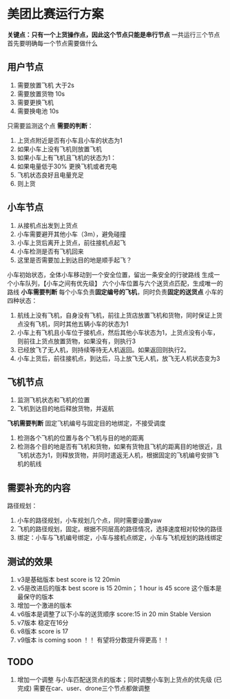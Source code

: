 # 美团比赛运行方案
**关键点：只有一个上货操作点，因此这个节点只能是串行节点**
 一共运行三个节点
 首先要明确每一个节点需要做什么

## 用户节点
1. 需要放置飞机 大于2s
2. 需要放置货物 10s
3. 需要更换飞机
4. 需要换电池 10s

只需要监测这个点
**需要的判断**：
1. 上货点附近是否有小车且小车的状态为1
2. 如果小车上没有飞机则放置飞机
3. 如果小车上有飞机且飞机的状态为1：
4. 如果电量低于30% 更换飞机或者充电
5. 飞机状态良好且电量充足
6. 则上货

## 小车节点
1. 从接机点出发到上货点
2. 小车需要避开其他小车（3m），避免碰撞
3. 小车上货后离开上货点，前往接机点起飞
4. 小车检测是否有飞机回来
5. 这里是否需要加上到达目的地是顺手起飞？

小车初始状态，全体小车移动到一个安全位置，留出一条安全的行驶路线
生成一个小车队列，【小车之间有优先级】
六个小车位置与六个送货点匹配，生成唯一的路线
**小车需要判断**
每个小车负责**固定编号的飞机**，同时负责**固定的送货点**
小车的四种状态：
1. 航线上没有飞机，自身没有飞机，前往上货店放置飞机和货物，同时保证上货点没有飞机，同时其他五辆小车的状态为1
2. 小车上有飞机且小车位于接机点，然后其他小车状态为1，上货点没有小车，则前往上货点放置货物，如果没有，则执行3
3. 已经放飞了无人机，则持续等待无人机返回。如果返回则执行2。
4. 小车上货后，前往接机点，到达后，马上放飞无人机，放飞无人机状态变为3

## 飞机节点
1. 监测飞机状态和飞机的位置
2. 飞机到达目的地后释放货物，并返航

**飞机需要判断**
固定飞机编号与固定目的地绑定，不接受调度
1. 检测各个飞机的位置与各个飞机与目的地的距离
2. 检测各个目的地是否有飞机和货物，如果有货物且飞机的距离目的地很近，且飞机状态为1，则释放货物，并同时遣返无人机，根据固定的飞机编号安排飞机的航线


## 需要补充的内容
路径规划：
1. 小车的路径规划，小车规划几个点，同时需要设置yaw
2. 飞机的路径规划，固定。根据不同层高的路径情况，选择速度相对较快的路径
3. 绑定：小车与飞机编号绑定，小车与接机点绑定，小车与飞机规划的路线绑定

## 测试的效果
1. v3是基础版本 best score is 12 20min
2. v5是改进后的版本 best score is 15 20min； 1 hour is 45 score 这个版本是最保守的版本
3. 增加一个激进的版本
4. v6版本是调整了以下小车的送货顺序 score:15 in 20 min Stable Version
5. v7版本 稳定在16分
6. v8版本 score is 17
7. v9版本 is coming soon ！！ 有望将分数提升得更高！！

## TODO
1. 增加一个调整 与小车匹配送货点的版本；同时调整小车到上货点的优先级 (已完成) 需要在car、user、drone三个节点都做调整
